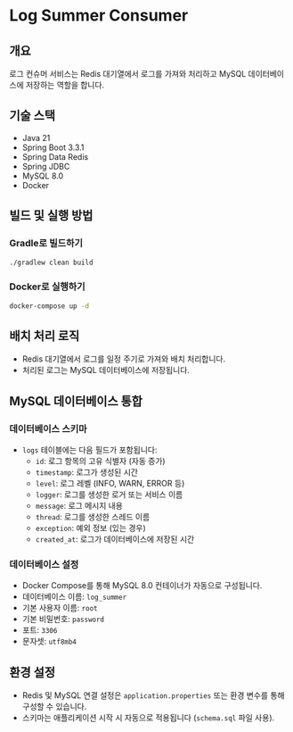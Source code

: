 # Log Summer Consumer

## 개요
로그 컨슈머 서비스는 Redis 대기열에서 로그를 가져와 처리하고 MySQL 데이터베이스에 저장하는 역할을 합니다.

## 기술 스택
- Java 21
- Spring Boot 3.3.1
- Spring Data Redis
- Spring JDBC
- MySQL 8.0
- Docker

## 빌드 및 실행 방법

### Gradle로 빌드하기
```bash
./gradlew clean build
```

### Docker로 실행하기
```bash
docker-compose up -d
```

## 배치 처리 로직
- Redis 대기열에서 로그를 일정 주기로 가져와 배치 처리합니다.
- 처리된 로그는 MySQL 데이터베이스에 저장됩니다.

## MySQL 데이터베이스 통합

### 데이터베이스 스키마
- `logs` 테이블에는 다음 필드가 포함됩니다:
  - `id`: 로그 항목의 고유 식별자 (자동 증가)
  - `timestamp`: 로그가 생성된 시간
  - `level`: 로그 레벨 (INFO, WARN, ERROR 등)
  - `logger`: 로그를 생성한 로거 또는 서비스 이름
  - `message`: 로그 메시지 내용
  - `thread`: 로그를 생성한 스레드 이름
  - `exception`: 예외 정보 (있는 경우)
  - `created_at`: 로그가 데이터베이스에 저장된 시간

### 데이터베이스 설정
- Docker Compose를 통해 MySQL 8.0 컨테이너가 자동으로 구성됩니다.
- 데이터베이스 이름: `log_summer`
- 기본 사용자 이름: `root`
- 기본 비밀번호: `password`
- 포트: `3306`
- 문자셋: `utf8mb4`

## 환경 설정
- Redis 및 MySQL 연결 설정은 `application.properties` 또는 환경 변수를 통해 구성할 수 있습니다.
- 스키마는 애플리케이션 시작 시 자동으로 적용됩니다 (`schema.sql` 파일 사용).